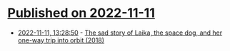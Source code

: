 # [Published on 2022-11-11](index.md)

* [2022-11-11, 13:28:50](https://news.ycombinator.com/item?id=33560582) - [The sad story of Laika, the space dog, and her one-way trip into orbit (2018)](https://www.smithsonianmag.com/smithsonian-institution/sad-story-laika-space-dog-and-her-one-way-trip-orbit-1-180968728/)
